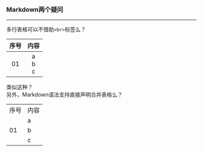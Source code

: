 ### Markdown两个疑问
---
多行表格可以不借助`<br>`标签么？

|序号|内容|
|:--:|:--:|
|01  |a<br>b<br>c|

类似这种？  
另外，Markdown语法支持直接声明合并表格么？  

<table>
  <tr>
    <td>序号</td>
    <td>内容</td>
  </tr>
  <tr>
    <td rowspan='3'>01</td>
    <td>a</td>
  </tr>
  <tr>
    <td>b</td>
  </tr>
  <tr>
    <td>c</td>
  </tr>
</table>
